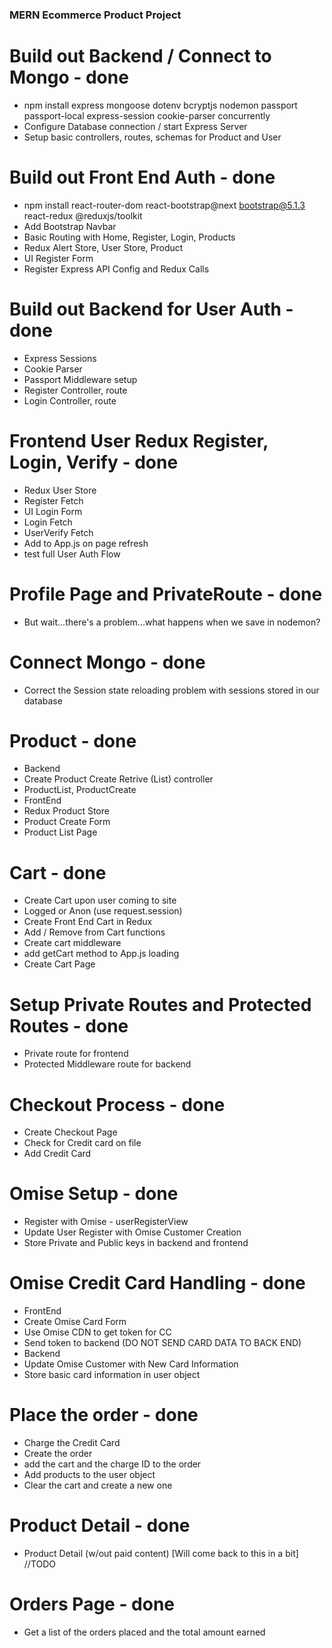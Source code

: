 ### MERN Ecommerce Product Project ###

# Build out Backend / Connect to Mongo - done
- npm install express mongoose dotenv bcryptjs nodemon passport passport-local express-session cookie-parser concurrently
- Configure Database connection / start Express Server
- Setup basic controllers, routes, schemas for Product and User

# Build out Front End Auth - done
- npm install react-router-dom react-bootstrap@next bootstrap@5.1.3 react-redux @reduxjs/toolkit
- Add Bootstrap Navbar
- Basic Routing with Home, Register, Login, Products
- Redux Alert Store, User Store, Product
- UI Register Form
- Register Express API Config and Redux Calls


# Build out Backend for User Auth - done
- Express Sessions
- Cookie Parser
- Passport  Middleware setup
- Register Controller, route
- Login Controller, route

# Frontend User Redux Register, Login, Verify - done
- Redux User Store
- Register Fetch
- UI Login Form
- Login Fetch
- UserVerify Fetch
- Add to App.js on page refresh
- test full User Auth Flow


# Profile Page and PrivateRoute - done
- But wait...there's a problem...what happens when we save in nodemon?

# Connect Mongo - done
- Correct the Session state reloading problem with sessions stored in our database

# Product - done
- Backend
 - Create Product Create Retrive (List) controller
  - ProductList, ProductCreate
- FrontEnd
 - Redux Product Store
 - Product Create Form
 - Product List Page

# Cart - done
- Create Cart upon user coming to site
 - Logged or Anon (use request.session)
- Create Front End Cart in Redux
 - Add / Remove from Cart functions
- Create cart middleware
- add getCart method to App.js loading
- Create Cart Page 


# Setup Private Routes and Protected Routes - done
- Private route for frontend
- Protected Middleware route for backend

# Checkout Process - done
- Create Checkout Page
- Check for Credit card on file
- Add Credit Card

# Omise Setup - done
- Register with Omise - userRegisterView
- Update User Register with Omise Customer Creation
- Store Private and Public keys in backend and frontend

# Omise Credit Card Handling - done
- FrontEnd
 - Create Omise Card Form
 - Use Omise CDN to get token for CC
 - Send token to backend (DO NOT SEND CARD DATA TO BACK END)
- Backend
 - Update Omise Customer with New Card Information
 - Store basic card information in user object

# Place the order - done
- Charge the Credit Card
- Create the order
 - add the cart and the charge ID to the order
- Add products to the user object
- Clear the cart and create a new one


# Product Detail - done
<!-- TODO -->
 - Product Detail (w/out paid content) [Will come back to this in a bit] //TODO


# Orders Page - done
- Get a list of the orders placed and the total amount earned